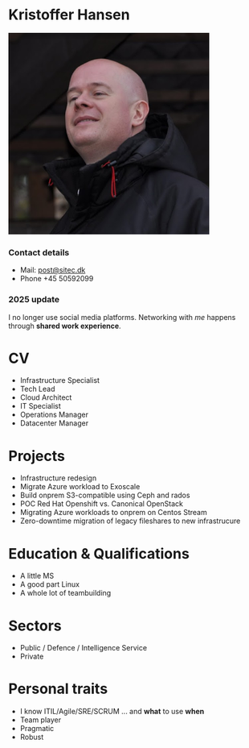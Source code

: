 # Kristoffer Hansen
![Kristoffer Hansen - Sitec](files/kristoffer-hansen-sitec.png "Kristoffer Hansen - Sitec")

### Contact details
 - Mail: post@sitec.dk
 - Phone +45 50592099

### 2025 update
I no longer use social media platforms. Networking with *me* happens through **shared work experience**.

# CV
- Infrastructure Specialist
- Tech Lead
- Cloud Architect
- IT Specialist
- Operations Manager
- Datacenter Manager

# Projects
- Infrastructure redesign
- Migrate Azure workload to Exoscale
- Build onprem S3-compatible using Ceph and rados
- POC Red Hat Openshift vs. Canonical OpenStack
- Migrating Azure workloads to onprem on Centos Stream
- Zero-downtime migration of legacy fileshares to new infrastrucure

# Education & Qualifications
- A little MS
- A good part Linux
- A whole lot of teambuilding

# Sectors
- Public / Defence / Intelligence Service
- Private

# Personal traits
- I know ITIL/Agile/SRE/SCRUM ... and **what** to use **when**
- Team player
- Pragmatic
- Robust
